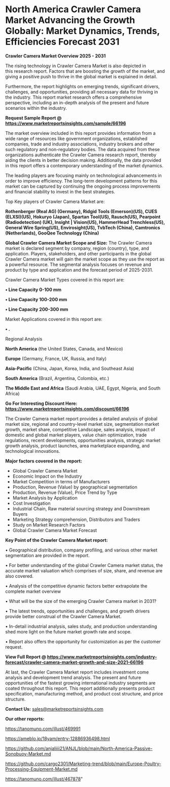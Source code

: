 # North America Crawler Camera Market Advancing the Growth Globally: Market Dynamics, Trends, Efficiencies Forecast 2031

<Strong> Crawler Camera Market Overview 2025 - 2031</strong>

The rising technology in Crawler Camera Market is also depicted in this research report. Factors that are boosting the growth of the market, and giving a positive push to thrive in the global market is explained in detail.

Furthermore, the report highlights on emerging trends, significant drivers, challenges, and opportunities, providing all necessary data for thriving in the industry. This report market research offers a comprehensive perspective, including an in-depth analysis of the present and future scenarios within the industry.

<strong>Request Sample Report @ <a href=https://www.marketreportsinsights.com/sample/66196>https://www.marketreportsinsights.com/sample/66196</a></strong>

The market overview included in this report provides information from a wide range of resources like government organizations, established companies, trade and industry associations, industry brokers and other such regulatory and non-regulatory bodies. The data acquired from these organizations authenticate the Crawler Camera research report, thereby aiding the clients in better decision making. Additionally, the data provided in this report offers a contemporary understanding of the market dynamics.

The leading players are focusing mainly on technological advancements in order to improve efficiency. The long-term development patterns for this market can be captured by continuing the ongoing process improvements and financial stability to invest in the best strategies.

Top Key players of Crawler Camera Market are:

<strong>Rothenberger (Real AG) (Germany), Ridgid Tools (Emerson)(US), CUES (ELXSI)(US), Hokuryo (Japan), Spartan Tool(US), Rausch(US), Pearpoint (Radiodetection) (UK), Insight | Vision(US), HammerHead Trenchless(US), General Wire Spring(US), Envirosight(US), TvbTech (China), Camtronics (Netherlands), GooQee Technology (China)</strong>

<strong><b>Global Crawler Camera Market Scope and Size:</b></strong>
The Crawler Camera market is declared segment by company, region (country), type, and application. Players, stakeholders, and other participants in the global Crawler Camera market will gain the market scope as they use the report as a powerful resource. The segmental analysis focuses on revenue and product by type and application and the forecast period of 2025-2031.

Crawler Camera Market Types covered in this report are:

<strong>• Line Capacity 0-100 mm

• Line Capacity 100-200 mm

• Line Capacity 200-300 mm</strong>

Market Applications covered in this report are:

<strong>• .</strong> 

Regional Analysis

<strong>North America</strong> (the United States, Canada, and Mexico)

<strong>Europe</strong> (Germany, France, UK, Russia, and Italy)

<strong>Asia-Pacific</strong> (China, Japan, Korea, India, and Southeast Asia)

<strong>South America</strong> (Brazil, Argentina, Colombia, etc.)

<strong>The Middle East and Africa</strong> (Saudi Arabia, UAE, Egypt, Nigeria, and South Africa)

<strong>Go For Interesting Discount Here: <a href=https://www.marketreportsinsights.com/discount/66196>https://www.marketreportsinsights.com/discount/66196</a></strong>

The Crawler Camera market report provides a detailed analysis of global market size, regional and country-level market size, segmentation market growth, market share, competitive Landscape, sales analysis, impact of domestic and global market players, value chain optimization, trade regulations, recent developments, opportunities analysis, strategic market growth analysis, product launches, area marketplace expanding, and technological innovations.

<strong><b>Major factors covered in the report:</b></strong>
<ul>
  <li>Global Crawler Camera Market </li>
  <li>Economic Impact on the Industry</li>
  <li>Market Competition in terms of Manufacturers</li>
  <li>Production, Revenue (Value) by geographical segmentation</li>
  <li>Production, Revenue (Value), Price Trend by Type</li>
  <li>Market Analysis by Application</li>
  <li>Cost Investigation</li>
  <li>Industrial Chain, Raw material sourcing strategy and Downstream Buyers</li>
  <li>Marketing Strategy comprehension, Distributors and Traders</li>
  <li>Study on Market Research Factors</li>
  <li>Global Crawler Camera Market Forecast</li>
</ul>

<strong><b>Key Point of the Crawler Camera Market report:</b></strong>

• Geographical distribution, company profiling, and various other market segmentation are provided in the report.

• For better understanding of the global Crawler Camera market status, the accurate market valuation which comprises of size, share, and revenue are also covered.

• Analysis of the competitive dynamic factors better extrapolate the complete market overview

• What will be the size of the emerging Crawler Camera market in 2031?

• The latest trends, opportunities and challenges, and growth drivers provide better construal of the Crawler Camera Market.

• In-detail industrial analysis, sales study, and production understanding shed more light on the future market growth rate and scope.

• Report also offers the opportunity for customization as per the customer request.

<strong><b>View Full Report @ <a href=https://www.marketreportsinsights.com/industry-forecast/crawler-camera-market-growth-and-size-2021-66196>https://www.marketreportsinsights.com/industry-forecast/crawler-camera-market-growth-and-size-2021-66196</a></b></strong>


At last, the Crawler Camera Market report includes investment come analysis and development trend analysis. The present and future opportunities of the fastest growing international industry segments are coated throughout this report. This report additionally presents product specification, manufacturing method, and product cost structure, and price structure.

<strong>Contact Us:</strong>
sales@marketreportsinsights.com

<strong>Our other reports:</strong>

<a href=https://tanomuno.com/illust/469991>https://tanomuno.com/illust/469991</a>

<a href=https://ameblo.jp/18yam/entry-12886936498.html>https://ameblo.jp/18yam/entry-12886936498.html</a>

<a href=https://github.com/anjaliiii21/ANJL/blob/main/North-America-Passive-Sonobuoy-Market.md>https://github.com/anjaliiii21/ANJL/blob/main/North-America-Passive-Sonobuoy-Market.md</a>

<a href=https://github.com/cargo2301/Marketing-trend/blob/main/Europe-Poultry-Processing-Equipment-Market.md>https://github.com/cargo2301/Marketing-trend/blob/main/Europe-Poultry-Processing-Equipment-Market.md</a>

<a href=https://tanomuno.com/illust/467878>https://tanomuno.com/illust/467878</a>"
